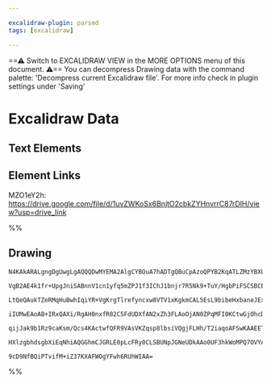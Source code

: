 ```yaml
---

excalidraw-plugin: parsed
tags: [excalidraw]

---
```

==⚠  Switch to EXCALIDRAW VIEW in the MORE OPTIONS menu of this document. ⚠== You can decompress Drawing data with the command palette: 'Decompress current Excalidraw file'. For more info check in plugin settings under 'Saving'



# Excalidraw Data

## Text Elements
## Element Links
MZO1eY2h: https://drive.google.com/file/d/1uvZWKoSx6BnjtO2cbkZYHnvrrC87rDlH/view?usp=drive_link

%%
## Drawing
```compressed-json
N4KAkARALgngDgUwgLgAQQQDwMYEMA2AlgCYBOuA7hADTgQBuCpAzoQPYB2KqATLZMzYBXUtiRoIACyhQ4zZAHoFAc0JRJQgEYA6bGwC2CgF7N6hbEcK4OCtptbErHALRY8RMpWdx8Q1TdIEfARcZgRmBShcZQUebQAObQBmGjoghH0EDihmbgBtcDBQMBKIEm4IAFkALQB5AEYEAE0eSVSSyFhECozNBGJiXE1g9tLMbmcANiSk7QAWeqTJnmmA

VgB2AE4k1fr+UpgJniSABnnV1cn1yfq5mZPJ1f3IChJ1bnjr7R5Nk9+TuY/HgbPiFSCSBCEZTSbiTeJxObxepbTY8eobT5PMEQazKEZoE7PCDMKCkNgAawQAGE2Pg2KQKgBiRospBEzS4bDk5RkoQcYg0ukMiSk6zMOC4QLZUaQABmhHw+AAyrB8ehBB4ZcTSRSEAB1N5tNCgjrasmUlUwNXE2nlIm86EccK5NB7bFsCXYNSHV0nQnYnnCOAASWI

LtQeQAukTZeRMqHuBwhIqiYR+VgKrgTlrefyncxw8VTV1xKgkmCAL5EsL9bibeHxbaneJExgsdhcNCnTatpisTgAOU4Ym4izmAJOPERPexhGYABF0lBa2hZQQwuzhPyAKLBTLZcNRolCOCDZfEUfrcerE6La5NolEDjkirSWTyJRkQiMbTKNhsPEEF0AwFHlYIFGIBR6iEehqj1ABpNglUwSYACEOAAKygWoeGwTRyWqJoAAkOHoUhSCpT5SHnfA

iIUMwEAoAB+IRxQAXi/RgAH0nxfR82C5FdUDXfAN2xZh3FLAoOjAN0ZPqMFI0KCtwGjOhcDgOAVVwZduCLaAIUyCoiGhKBRgYQhGNQzluVzAVaXpJlZWclzzOwEQpSgYNl30FVzWpBzhXQZkEFZNyPKyLyfOsrlAz5eyhQqUUOHFSVIvC8jIu8jIADEFWVVVSxtTV9ggdzMuybLfJ1SkDWId5jVK8rPKqvzdUta0NTtQoyoiyqfIAJWER1nVHJq+

qijJak9b1Rz9caKsm/Qcs4KActwfQFR9VAsVKZqsp8lbsiVQgjFLHh/T2iaqoAFSwKAAEETM7dBgllMyFpanztNIR7yLYCgIVwC80CTFMev2/qMm3fkHv+wGQhB9BJTJKhPoOjI4dRm74CKuzzIkslFQADW4dYknqeZNjmR5rj+Hh4SSUrCdpfAmg+VZEmBeoATuKcrnWUqjH/fQ9OxegCCEUszi2RYrmU9Gof0Ib4vzcMIHx0qeRIE6zu4C6tdI

HXlzgbhdsgbXiEqNhiAQGGhmCJGRLE0pLcFRy0CLSBUNpJGNeUDkAAo0UF3hkWoMPQ7OVYAEotQGhBlGTSUKlIAPcGD04I+OQleCz1Bo7jhWIYmtrKWmqAO3DMH8FK2MNoQBP0yNjhlDF00sgdoTSSlolsCIU20B7hAiQ4BvuGHolhCgJ9S2H4vSjsDCEGwHIlTHuBrdt+3hiE52R56zlK8YG7/3wdvShLCowmCVeOy1dySQMHHulB5Na+xOlBKd

9cD9NfBQiPTvifM+iZ37KXAFWOgYFwh6RUhWIAA=
```
%%